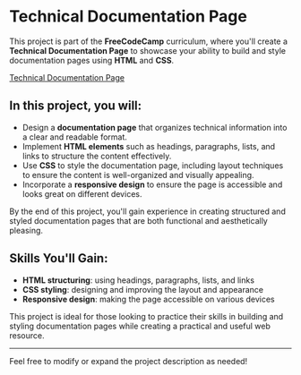 # Technical Documentation Page

This project is part of the **FreeCodeCamp** curriculum, where you'll create a **Technical Documentation Page** to showcase your ability to build and style documentation pages using **HTML** and **CSS**.

[Technical Documentation Page](https://freecodecamp-responsive-web-design.github.io/technical-documentation-page/)

## In this project, you will:
- Design a **documentation page** that organizes technical information into a clear and readable format.
- Implement **HTML elements** such as headings, paragraphs, lists, and links to structure the content effectively.
- Use **CSS** to style the documentation page, including layout techniques to ensure the content is well-organized and visually appealing.
- Incorporate a **responsive design** to ensure the page is accessible and looks great on different devices.

By the end of this project, you'll gain experience in creating structured and styled documentation pages that are both functional and aesthetically pleasing.

## Skills You'll Gain:
- **HTML structuring**: using headings, paragraphs, lists, and links
- **CSS styling**: designing and improving the layout and appearance
- **Responsive design**: making the page accessible on various devices

This project is ideal for those looking to practice their skills in building and styling documentation pages while creating a practical and useful web resource.

---

Feel free to modify or expand the project description as needed!
